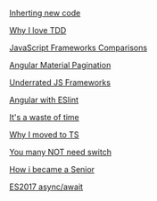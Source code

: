 [Inherting new code](https://dev.to/leirasanchez/what-are-some-good-questions-to-ask-when-you-re-inheriting-a-codebase-ll9)
>
[Why I love TDD](https://dev.to/shanif/why-i-love-tdd-4d6)
>
[JavaScript Frameworks Comparisons](https://dev.to/mkdev/javascript-framework-comparison-vue-react-and-angular-4d)
>
[Angular Material Pagination](https://medium.com/angular-in-depth/angular-material-pagination-datasource-73080d3457fe)
>
[Underrated JS Frameworks](https://medium.com/better-programming/3-underrated-javascript-frameworks-6827c931293f)
>
[Angular with ESlint](https://dev.to/dreiv/using-eslint-and-prettier-with-vscode-in-an-angular-project-42ib)
>
[It's a waste of time](https://dev.to/dmerejkowsky/it-s-a-waste-of-time-513p)
>
[Why I moved to TS](https://dev.to/vbrdnk/why-i-moved-to-typescript-and-have-no-regrets-3174)
>
[You many NOT need switch](https://www.valentinog.com/blog/switch/)
>
[How i became a Senior](https://t.co/wt0NuwTf4U?amp=1)
>
[ES2017 async/await](https://dev.to/somedood/best-practices-for-es2017-asynchronous-functions-async-await-39ji)
